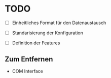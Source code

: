 # TODO
* [ ] Einheitliches Format für den Datenaustausch
* [ ] Standarisierung der Konfiguration
* [ ] Definition der Features


## Zum Entfernen
* COM Interface
